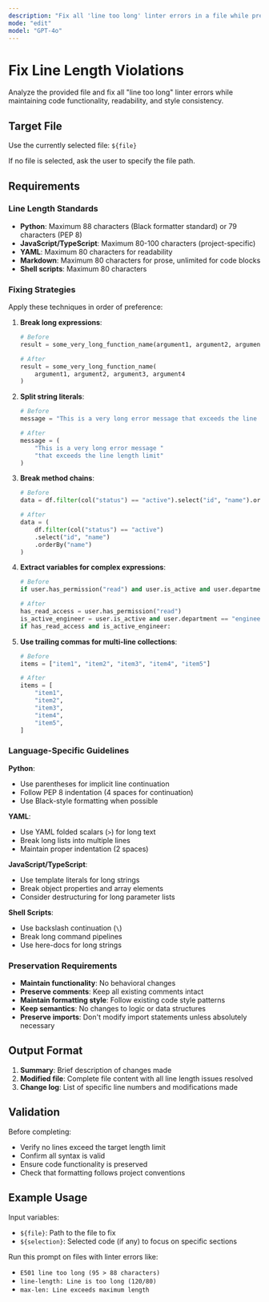 ```yaml
---
description: "Fix all 'line too long' linter errors in a file while preserving functionality"
mode: "edit"
model: "GPT-4o"
---
```


# Fix Line Length Violations

Analyze the provided file and fix all "line too long" linter errors while maintaining code functionality, readability, and style consistency.

## Target File

Use the currently selected file: `${file}`

If no file is selected, ask the user to specify the file path.

## Requirements

### Line Length Standards
- **Python**: Maximum 88 characters (Black formatter standard) or 79 characters (PEP 8)
- **JavaScript/TypeScript**: Maximum 80-100 characters (project-specific)
- **YAML**: Maximum 80 characters for readability
- **Markdown**: Maximum 80 characters for prose, unlimited for code blocks
- **Shell scripts**: Maximum 80 characters

### Fixing Strategies

Apply these techniques in order of preference:

1. **Break long expressions**:
   ```python
   # Before
   result = some_very_long_function_name(argument1, argument2, argument3, argument4)
   
   # After
   result = some_very_long_function_name(
       argument1, argument2, argument3, argument4
   )
   ```

2. **Split string literals**:
   ```python
   # Before
   message = "This is a very long error message that exceeds the line length limit"
   
   # After
   message = (
       "This is a very long error message "
       "that exceeds the line length limit"
   )
   ```

3. **Break method chains**:
   ```python
   # Before
   data = df.filter(col("status") == "active").select("id", "name").orderBy("name")
   
   # After
   data = (
       df.filter(col("status") == "active")
       .select("id", "name")
       .orderBy("name")
   )
   ```

4. **Extract variables for complex expressions**:
   ```python
   # Before
   if user.has_permission("read") and user.is_active and user.department == "engineering":
   
   # After
   has_read_access = user.has_permission("read")
   is_active_engineer = user.is_active and user.department == "engineering"
   if has_read_access and is_active_engineer:
   ```

5. **Use trailing commas for multi-line collections**:
   ```python
   # Before
   items = ["item1", "item2", "item3", "item4", "item5"]
   
   # After
   items = [
       "item1",
       "item2", 
       "item3",
       "item4",
       "item5",
   ]
   ```

### Language-Specific Guidelines

**Python**:
- Use parentheses for implicit line continuation
- Follow PEP 8 indentation (4 spaces for continuation)
- Use Black-style formatting when possible

**YAML**:
- Use YAML folded scalars (`>`) for long text
- Break long lists into multiple lines
- Maintain proper indentation (2 spaces)

**JavaScript/TypeScript**:
- Use template literals for long strings
- Break object properties and array elements
- Consider destructuring for long parameter lists

**Shell Scripts**:
- Use backslash continuation (`\`)
- Break long command pipelines
- Use here-docs for long strings

### Preservation Requirements

- **Maintain functionality**: No behavioral changes
- **Preserve comments**: Keep all existing comments intact
- **Maintain formatting style**: Follow existing code style patterns
- **Keep semantics**: No changes to logic or data structures
- **Preserve imports**: Don't modify import statements unless absolutely necessary

## Output Format

1. **Summary**: Brief description of changes made
2. **Modified file**: Complete file content with all line length issues resolved
3. **Change log**: List of specific line numbers and modifications made

## Validation

Before completing:
- Verify no lines exceed the target length limit
- Confirm all syntax is valid
- Ensure code functionality is preserved
- Check that formatting follows project conventions

## Example Usage

Input variables:
- `${file}`: Path to the file to fix
- `${selection}`: Selected code (if any) to focus on specific sections

Run this prompt on files with linter errors like:
- `E501 line too long (95 > 88 characters)`
- `line-length: Line is too long (120/80)`
- `max-len: Line exceeds maximum length`